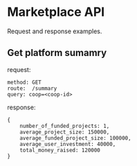 # Marketplace API

Request and response examples.

## Get platform sumamry

request:
```
method: GET
route:  /summary
query: coop=<coop-id>
```
response:
```
{
    number_of_funded_projects: 1,
    average_project_size: 150000,
    average_funded_project_size: 100000,
    average_user_investment: 40000,
    total_money_raised: 120000
}
```